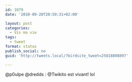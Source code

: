 ```yaml
---
id: 1079
date: '2010-09-28T20:50:31+02:00'

layout: post
categories:
  - Vis ma vie
tags:
  - tweet
format: status
publish_social: no
guid: 'http://tweets.local/?birdsite_tweet=25818898897'

---
```


@p0ulpe @dredds : @Twikito est vivant! lol